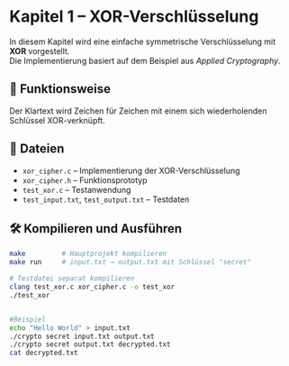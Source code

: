 # Kapitel 1 – XOR-Verschlüsselung

In diesem Kapitel wird eine einfache symmetrische Verschlüsselung mit **XOR** vorgestellt.  
Die Implementierung basiert auf dem Beispiel aus *Applied Cryptography*.

## 🔐 Funktionsweise

Der Klartext wird Zeichen für Zeichen mit einem sich wiederholenden Schlüssel XOR-verknüpft.


## 📂 Dateien

- `xor_cipher.c` – Implementierung der XOR-Verschlüsselung
- `xor_cipher.h` – Funktionsprototyp
- `test_xor.c` – Testanwendung
- `test_input.txt`, `test_output.txt` – Testdaten

## 🛠️ Kompilieren und Ausführen

```bash
make         # Hauptprojekt kompilieren
make run     # input.txt → output.txt mit Schlüssel "secret"

# Testdatei separat kompilieren
clang test_xor.c xor_cipher.c -o test_xor
./test_xor


#Beispiel
echo "Hello World" > input.txt
./crypto secret input.txt output.txt
./crypto secret output.txt decrypted.txt
cat decrypted.txt

